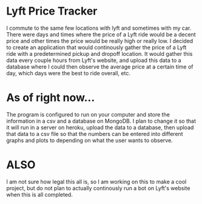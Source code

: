# Lyft Price Tracker

I commute to the same few locations with lyft and sometimes with my car. There were days and times where the price of a Lyft ride would be a decent price and other times the price would be really high or really low. I decided to create an application that would continously gather the price of a Lyft ride with a predetermined pickup and dropoff location. It would gather this data every couple hours from Lyft's website, and upload this data to a database where I could then observe the average price at a certain time of day, which days were the best to ride overall, etc.

# As of right now...

The program is configured to run on your computer and store the information in a csv and a database on MongoDB. I plan to change it so that it will run in a server on heroku, upload the data to a database, then upload that data to a csv file so that the numbers can be entered into different graphs and plots to depending on what the user wants to observe.

# ALSO

I am not sure how legal this all is, so I am working on this to make a cool project, but do not plan to actually continously run a bot on Lyft's website when this is all completed. 


